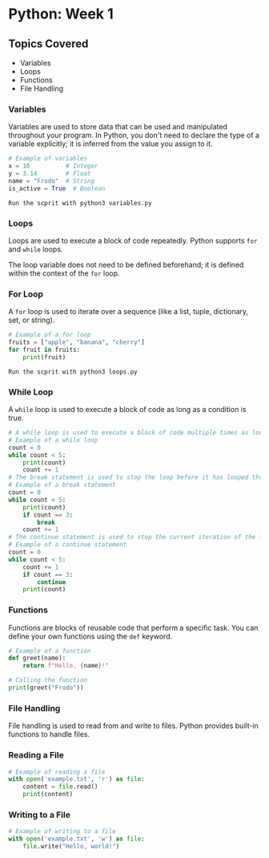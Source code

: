 
# Python: Week 1

## Topics Covered
- Variables
- Loops
- Functions
- File Handling

### Variables

Variables are used to store data that can be used and manipulated throughout your program. In Python, you don't need to declare the type of a variable explicitly; it is inferred from the value you assign to it.

```python
# Example of variables
x = 10          # Integer
y = 3.14        # Float
name = "Frodo"  # String
is_active = True  # Boolean

```

`Run the scprit with python3 variables.py`

### Loops

Loops are used to execute a block of code repeatedly. Python supports `for` and `while` loops.

The loop variable does not need to be defined beforehand; it is defined within the context of the `for` loop.

### For Loop

A `for` loop is used to iterate over a sequence (like a list, tuple, dictionary, set, or string).

```python
# Example of a for loop
fruits = ["apple", "banana", "cherry"]
for fruit in fruits:
    print(fruit)

```

`Run the scprit with python3 loops.py`

### While Loop

A `while` loop is used to execute a block of code as long as a condition is true.

```python
# A while loop is used to execute a block of code multiple times as long as a condition is true.
# Example of a while loop
count = 0
while count < 5:
    print(count)
    count += 1
# The break statement is used to stop the loop before it has looped through all the items.
# Example of a break statement
count = 0
while count < 5:
    print(count)
    if count == 3:
        break
    count += 1
# The continue statement is used to stop the current iteration of the loop and continue with the next.
# Example of a continue statement
count = 0
while count < 5:
    count += 1
    if count == 3:
        continue
    print(count)

```

### Functions

Functions are blocks of reusable code that perform a specific task. You can define your own functions using the `def` keyword.

```python
# Example of a function
def greet(name):
    return f"Hello, {name}!"

# Calling the function
print(greet("Frodo"))

```

### File Handling

File handling is used to read from and write to files. Python provides built-in functions to handle files.

### Reading a File

```python
# Example of reading a file
with open('example.txt', 'r') as file:
    content = file.read()
    print(content)

```

### Writing to a File

```python
# Example of writing to a file
with open('example.txt', 'w') as file:
    file.write("Hello, world!")

```